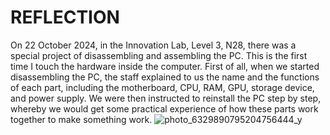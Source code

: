 # REFLECTION
On 22 October 2024, in the Innovation Lab, Level 3, N28, there was a special project of disassembling and assembling the PC. This is the first time I touch the hardware inside the computer. First of all, when we started disassembling the PC, the staff explained to us the name and the functions of each part, including the motherboard, CPU, RAM, GPU, storage device, and power supply. We were then instructed to reinstall the PC step by step, whereby we would get some practical experience of how these parts work together to make something work.
![photo_6329890795204756444_y](https://github.com/user-attachments/assets/cd2cb4ff-5fa9-45d3-b163-42ee006215c0)
